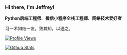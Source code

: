 ### Hi there, I'm Jeffrey!

**Python后端工程师**、**微信小程序全栈工程师**、**网络技术爱好者**

习一术如结一友，致其知，以通之。

[![Profile Views](https://komarev.com/ghpvc/?username=YYJeffrey)](https://github.com/YYJeffrey)

[![Github Stats](https://github-readme-stats.vercel.app/api?username=YYJeffrey&count_private=true&show_icons=true&theme=tokyonight)](https://github.com/YYJeffrey)
